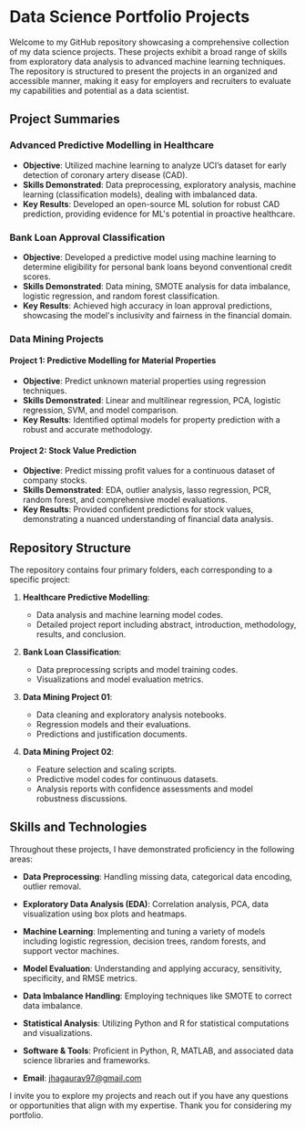 # Data Science Portfolio Projects

Welcome to my GitHub repository showcasing a comprehensive collection of my data science projects. These projects exhibit a broad range of skills from exploratory data analysis to advanced machine learning techniques. The repository is structured to present the projects in an organized and accessible manner, making it easy for employers and recruiters to evaluate my capabilities and potential as a data scientist.

## Project Summaries

### Advanced Predictive Modelling in Healthcare
- **Objective**: Utilized machine learning to analyze UCI’s dataset for early detection of coronary artery disease (CAD).
- **Skills Demonstrated**: Data preprocessing, exploratory analysis, machine learning (classification models), dealing with imbalanced data.
- **Key Results**: Developed an open-source ML solution for robust CAD prediction, providing evidence for ML's potential in proactive healthcare.

### Bank Loan Approval Classification
- **Objective**: Developed a predictive model using machine learning to determine eligibility for personal bank loans beyond conventional credit scores.
- **Skills Demonstrated**: Data mining, SMOTE analysis for data imbalance, logistic regression, and random forest classification.
- **Key Results**: Achieved high accuracy in loan approval predictions, showcasing the model's inclusivity and fairness in the financial domain.

### Data Mining Projects
#### Project 1: Predictive Modelling for Material Properties
- **Objective**: Predict unknown material properties using regression techniques.
- **Skills Demonstrated**: Linear and multilinear regression, PCA, logistic regression, SVM, and model comparison.
- **Key Results**: Identified optimal models for property prediction with a robust and accurate methodology.

#### Project 2: Stock Value Prediction
- **Objective**: Predict missing profit values for a continuous dataset of company stocks.
- **Skills Demonstrated**: EDA, outlier analysis, lasso regression, PCR, random forest, and comprehensive model evaluations.
- **Key Results**: Provided confident predictions for stock values, demonstrating a nuanced understanding of financial data analysis.

## Repository Structure
The repository contains four primary folders, each corresponding to a specific project:

1. **Healthcare Predictive Modelling**:
   - Data analysis and machine learning model codes.
   - Detailed project report including abstract, introduction, methodology, results, and conclusion.

2. **Bank Loan Classification**:
   - Data preprocessing scripts and model training codes.
   - Visualizations and model evaluation metrics.

3. **Data Mining Project 01**:
   - Data cleaning and exploratory analysis notebooks.
   - Regression models and their evaluations.
   - Predictions and justification documents.

4. **Data Mining Project 02**:
   - Feature selection and scaling scripts.
   - Predictive model codes for continuous datasets.
   - Analysis reports with confidence assessments and model robustness discussions.

## Skills and Technologies
Throughout these projects, I have demonstrated proficiency in the following areas:

- **Data Preprocessing**: Handling missing data, categorical data encoding, outlier removal.
- **Exploratory Data Analysis (EDA)**: Correlation analysis, PCA, data visualization using box plots and heatmaps.
- **Machine Learning**: Implementing and tuning a variety of models including logistic regression, decision trees, random forests, and support vector machines.
- **Model Evaluation**: Understanding and applying accuracy, sensitivity, specificity, and RMSE metrics.
- **Data Imbalance Handling**: Employing techniques like SMOTE to correct data imbalance.
- **Statistical Analysis**: Utilizing Python and R for statistical computations and visualizations.
- **Software & Tools**: Proficient in Python, R, MATLAB, and associated data science libraries and frameworks.


- **Email**: jhagaurav97@gmail.com

I invite you to explore my projects and reach out if you have any questions or opportunities that align with my expertise. Thank you for considering my portfolio.
